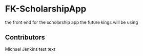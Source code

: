 # FK-ScholarshipApp
the front end for the scholarship app the future kings will be using

## Contributors
Michael Jenkins test text 
